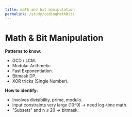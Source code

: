 ```yaml
---
title: math and bit manipulation
permalink: /study/codingMathBits
---
```


# Math & Bit Manipulation

**Patterns to know:**  
- GCD / LCM.  
- Modular Arithmetic.  
- Fast Exponentiation.  
- Bitmask DP.  
- XOR tricks (Single Number).  

**How to identify:**  
- Involves divisibility, prime, modulo.  
- Input constraints very large (10^9) → need log-time math.  
- "Subsets" and n ≤ 20 → bitmask.  
